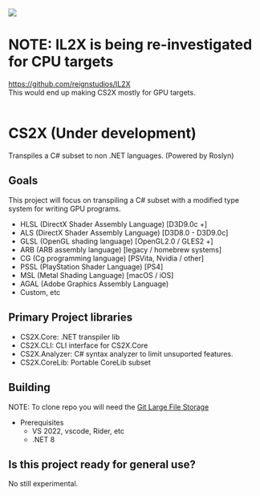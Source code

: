 # <a href="https://discord.gg/QmJEGER9An"><image src="https://theme.zdassets.com/theme_assets/678183/cc59daa07820943e943c2fc283b9079d7003ff76.svg"/></a>

# NOTE: IL2X is being re-investigated for CPU targets
https://github.com/reignstudios/IL2X<br>
This would end up making CS2X mostly for GPU targets.<br><br>

# CS2X (Under development)
Transpiles a C# subset to non .NET languages. (Powered by Roslyn)<br>

## Goals
This project will focus on transpiling a C# subset with a modified type system for writing GPU programs.
* HLSL (DirectX Shader Assembly Language) [D3D9.0c +]
* ALS (DirectX Shader Assembly Language) [D3D8.0 - D3D9.0c]
* GLSL (OpenGL shading language) [OpenGL2.0 / GLES2 +]
* ARB (ARB assembly language) [legacy / homebrew systems]
* CG (Cg programming language) [PSVita, Nvidia / other]
* PSSL (PlayStation Shader Language) [PS4]
* MSL (Metal Shading Language) [macOS / iOS]
* AGAL (Adobe Graphics Assembly Language)
* Custom, etc

## Primary Project libraries
* CS2X.Core: .NET transpiler lib
* CS2X.CLI: CLI interface for CS2X.Core
* CS2X.Analyzer: C# syntax analyzer to limit unsuported features.
* CS2X.CoreLib: Portable CoreLib subset

## Building
NOTE: To clone repo you will need the <a href=https://git-lfs.github.com>Git Large File Storage</a></a>

* Prerequisites
	* VS 2022, vscode, Rider, etc
	* .NET 8

## Is this project ready for general use?
No still experimental.